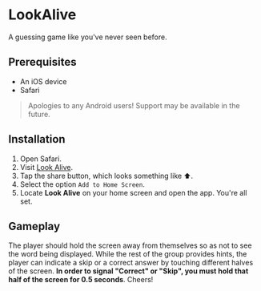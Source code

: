 # LookAlive

A guessing game like you've never seen before.

## Prerequisites
- An iOS device
- Safari

> Apologies to any Android users! Support may be available in the future.

## Installation
1. Open Safari.
2. Visit [Look Alive](https://ryankrawz.github.io/look-alive/).
3. Tap the share button, which looks something like :arrow_up:.
4. Select the option `Add to Home Screen`.
5. Locate **Look Alive** on your home screen and open the app. You're all set.

## Gameplay
The player should hold the screen away from themselves so as not to see the word being displayed. While the rest of the group provides hints, the player can indicate a skip or a correct answer by touching different halves of the screen. **In order to signal "Correct" or "Skip", you must hold that half of the screen for 0.5 seconds**. Cheers!
